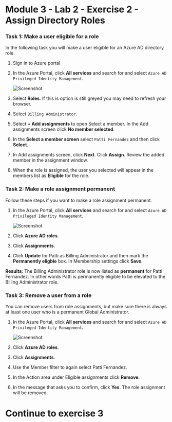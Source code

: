 # Module 3 - Lab 2 - Exercise 2 - Assign Directory Roles


### Task 1:  Make a user eligible for a role


In the following task you will make  a user eligible for an Azure AD directory role.


1.  Sign in to Azure portal

1.  In the Azure Portal, click **All services** and search for and select `Azure AD Privileged Identity Management`.

     ![Screenshot](../Media/a52510a3-b2a2-4b21-91a8-ee7f34b39a72.png)

1.  Select **Roles**. If this is option is still greyed you may need to refresh your browser.

1.  Select `Billing Administrator`.

1.  Select **+ Add assignments** to open Select a member. In the Add assignments screen click **No member selected**.

1.  In the **Select a member screen** select `Patti Fernandez` and then click **Select**.

1.  In Add assignments screen, click **Next**. Click **Assign**.  Review the added member in the assignment window.

1.  When the role is assigned, the user you selected will appear in the members list as **Eligible** for the role. 


### Task 2: Make a role assignment permanent


Follow these steps if you want to make a role assignment permanent.



1.  In the Azure Portal, click **All services** and search for and select `Azure AD Privileged Identity Management`.

     ![Screenshot](../Media/a52510a3-b2a2-4b21-91a8-ee7f34b39a72.png)

1.  Click **Azure AD roles**.

1.  Click **Assignments**.
 
1.  Click **Update** for Patti as Billing Administrator and then mark the **Permanently eligble** box.  In Membership settings click **Save**.

**Results**: The Billing Administrator role is now listed as **permanent** for Patti Fernandez.  In other words Patti is permanently eligible to be elevated to the Billing Administrator role.


### Task 3: Remove a user from a role


You can remove users from role assignments, but make sure there is always at least one user who is a permanent Global Administrator.



1.  In the Azure Portal, click **All services** and search for and select `Azure AD Privileged Identity Management`.

     ![Screenshot](../Media/a52510a3-b2a2-4b21-91a8-ee7f34b39a72.png)

1.  Click **Azure AD roles**.

1.  Click **Assignments**.

1.  Use the Member filter to again select Patti Fernandez.
 
1.  In the Action area under Eligible assignments click **Remove**.
 
1.  In the message that asks you to confirm, click **Yes**. The role assignment will be removed.


# Continue to exercise 3
